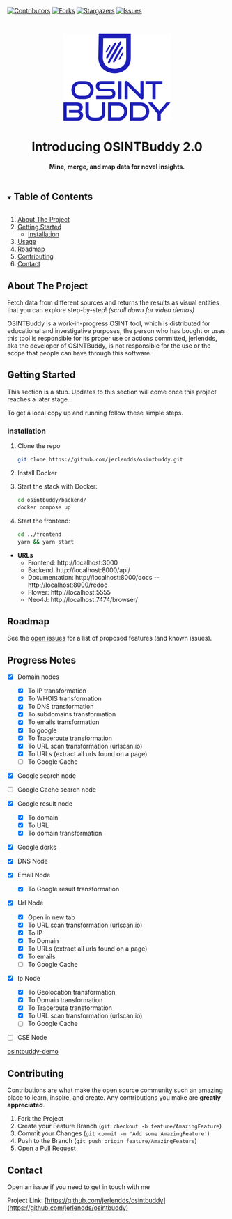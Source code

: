 [![Contributors][contributors-shield]][contributors-url]
[![Forks][forks-shield]][forks-url]
[![Stargazers][stars-shield]][stars-url]
[![Issues][issues-shield]][issues-url]

<br />

<p align="center">
  <a href="https://github.com/jerlendds/osintbuddy">
    <img src="./docs/assets/logo-watermark.svg" height="200px" alt="OSINT Buddy Logo">
  </a>




  <h1 align="center">Introducing OSINTBuddy 2.0</h1>

  <h4 align="center">
  Mine, merge, and map data for novel insights.
  </h4>
</p>



<details open="open">
  <summary><h2 style="display: inline-block">Table of Contents</h2></summary>
  <ol>
    <li>
      <a href="#about-the-project">About The Project</a>
    </li>
    <li>
      <a href="#getting-started">Getting Started</a>
      <ul>
        <li><a href="#installation">Installation</a></li>
      </ul>
    </li>
    <li><a href="#usage">Usage</a></li>
    <li><a href="#roadmap">Roadmap</a></li>
    <li><a href="#contributing">Contributing</a></li>
    <li><a href="#contact">Contact</a></li>
  </ol>
</details>




## About The Project

Fetch data from different sources and returns the results 
as visual entities that you can explore step-by-step! *(scroll down for video demos)*

OSINTBuddy is a work-in-progress OSINT tool, which is distributed 
for educational and investigative purposes, the person who has bought 
or uses this tool is responsible for its proper use or actions committed, 
jerlendds, aka the developer of OSINTBuddy, is not responsible for the use 
or the scope that people can have through this software.


## Getting Started

This section is a stub. Updates to this section will come once this project reaches a later stage...


To get a local copy up and running follow these simple steps.

### Installation

1. Clone the repo
   ```sh
   git clone https://github.com/jerlendds/osintbuddy.git
   ```
   
2. Install Docker

3. Start the stack with Docker:

   ```sh
   cd osintbuddy/backend/
   docker compose up
   ```
4. Start the frontend:

   ```sh
   cd ../frontend
   yarn && yarn start
   ```

 - **URLs**
    - Frontend: http://localhost:3000
    - Backend: http://localhost:8000/api/
    - Documentation: http://localhost:8000/docs -- http://localhost:8000/redoc
    - Flower: http://localhost:5555
    - Neo4J: http://localhost:7474/browser/

<!-- 



mk-fg recommendations: 
nmap with os fingerprinting options, metasploit/w3af scan, ssh whoarethey using corpus of pubkeys from github ( https://www.agwa.name/blog/post/whoarethey ), torrent activity for IP (from DHT and such, e.g. https://iknowwhatyoudownload.com/ but better data/targeting), dns name(s) for IP via various leaky protocols and related IPs from that (e.g. TLS cert altnames, SMTP, etc), spam-lists/dmarc reputation for IP/name, info on services and keys associated with name(s) from TXT/SRV records, address' AS BGP info

moddy recommendations:
math, map, reduce, filter, zip and zipwith function blocks


Awesome site: https://www.jsonapi.co/public-api

https://github.com/danielmiessler/SecLists/tree/master/Discovery/DNS


COMB breach @todo add password searching
magnet:?xt=urn:btih:7ffbcd8cee06aba2ce6561688cf68ce2addca0a3&dn=BreachCompilation&tr=udp%3A%2F%2Ftracker.openbittorrent.com%3A80&tr=udp%3A%2F%2Ftracker.leechers-paradise.org%3A6969&tr=udp%3A%2F%2Ftracker.coppersurfer.tk%3A6969&tr=udp%3A%2F%2Fglotorrents.pw%3A6969&tr=udp%3A%2F%2Ftracker.opentrackr.org%3A1337


@todo VirusTotal
https://developers.virustotal.com/v2.0/reference/getting-started

@todo URLhaus
https://urlhaus-api.abuse.ch/

@todo google safe browsing
https://developers.google.com/safe-browsing/

@todo alienvault
https://otx.alienvault.com/api

@todo abuse ip db
https://docs.abuseipdb.com/#introduction

@todo https://builtwith.com/


@todo https://sploitus.com/

@todo https://nvd.nist.gov/

@todo https://www.reddit.com/dev/api/

@todo https://github.com/JustAnotherArchivist/snscrape


@todo username finder
https://whatsmyname.app/

@todo
https://github.com/Greyjedix/Profil3r - Profil3r is an OSINT tool that allows you to find potential profiles of a person on social networks, as well as their email addresses. This program also alerts you to the presence of a data leak for the found emails.

@todo https://epieos.com/

@todo https://github.com/megadose/holehe
https://os2int.com/toolbox/verifying-and-investigating-email-addresses-with-holehe/

https://github.com/kpcyrd/sn0int

https://github.com/DataSploit/datasploit


https://github.com/mxrch/ghunt
 -->


## Roadmap

See the [open issues](https://github.com/jerlendds/osintbuddy/issues) for a list of proposed features (and known issues).


## Progress Notes
- [x] Domain nodes
  - [x] To IP transformation
  - [x] To WHOIS transformation
  - [x] To DNS transformation
  - [x] To subdomains transformation
  - [x] To emails transformation
  - [x] To google
  - [x] To Traceroute transformation
  - [x] To URL scan transformation (urlscan.io)
  - [x] To URLs (extract all urls found on a page)
  - [ ] To Google Cache
- [x] Google search node
- [ ] Google Cache search node
- [x] Google result node
  - [x] To domain
  - [x] To URL
  - [x] To domain transformation
- [x] Google dorks
- [x] DNS Node
- [x] Email Node
  - [x] To Google result transformation
- [x] Url Node
  - [x] Open in new tab
  - [x] To URL scan transformation (urlscan.io)
  - [x] To IP
  - [x] To Domain
  - [x] To URLs (extract all urls found on a page)
  - [x] To emails
  - [ ] To Google Cache
- [x] Ip Node
  - [x] To Geolocation transformation
  - [x] To Domain transformation
  - [x] To Traceroute transformation
  - [x] To URL scan transformation (urlscan.io)
  - [ ] To Google Cache
- [ ] CSE Node


[osintbuddy-demo](https://user-images.githubusercontent.com/29207058/218629002-752322e1-4537-4849-ba1a-76fe4450404d.webm)


## Contributing

Contributions are what make the open source community such an amazing place to learn, inspire, and create. Any contributions you make are **greatly appreciated**.

1. Fork the Project
2. Create your Feature Branch (`git checkout -b feature/AmazingFeature`)
3. Commit your Changes (`git commit -m 'Add some AmazingFeature'`)
4. Push to the Branch (`git push origin feature/AmazingFeature`)
5. Open a Pull Request


## Contact

Open an issue if you need to get in touch with me

Project Link: [https://github.com/jerlendds/osintbuddy](https://github.com/jerlendds/osintbuddy)



<!-- https://www.markdownguide.org/basic-syntax/#reference-style-links -->
[contributors-shield]: https://img.shields.io/github/contributors/jerlendds/osintbuddy.svg?style=for-the-badge
[contributors-url]: https://github.com/jerlendds/osintbuddy/graphs/contributors
[forks-shield]: https://img.shields.io/github/forks/jerlendds/osintbuddy.svg?style=for-the-badge
[forks-url]: https://github.com/jerlendds/osintbuddy/network/members
[stars-shield]: https://img.shields.io/github/stars/jerlendds/osintbuddy.svg?style=for-the-badge
[stars-url]: https://github.com/jerlendds/osintbuddy/stargazers
[issues-shield]: https://img.shields.io/github/issues/jerlendds/osintbuddy.svg?style=for-the-badge
[issues-url]: https://github.com/jerlendds/osintbuddy/issues


